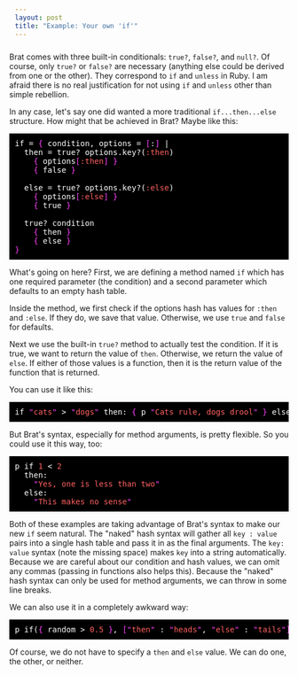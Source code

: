 ```yaml
---
layout: post
title: "Example: Your own 'if'"
---
```


<style type="text/css">
<!--
.Constant { color: #ff6060; }
.Special { color: #ff40ff; }
pre { font-family: monospace; color: #fff; background-color: #000; padding: 10px}
-->
</style>

Brat comes with three built-in conditionals: `true?`, `false?`, and `null?`. Of course, only `true?` or `false?` are necessary (anything else could be derived from one or the other). They correspond to `if` and `unless` in Ruby. I am afraid there is no real justification for not using `if` and `unless` other than simple rebellion.

In any case, let's say one did wanted a more traditional `if...then...else` structure. How might that be achieved in Brat? Maybe like this:

<pre>
if = <span class="Special">{</span> condition, options = <span class="Special">[</span>:<span class="Special">]</span> |
  then = true? options.key?(<span class="Constant">:then</span>)
    <span class="Special">{</span> options<span class="Special">[</span><span class="Constant">:then</span><span class="Special">]</span> <span class="Special">}</span>
    <span class="Special">{</span> false <span class="Special">}</span>

  else = true? options.key?(<span class="Constant">:else</span>)
    <span class="Special">{</span> options<span class="Special">[</span><span class="Constant">:else</span><span class="Special">]</span> <span class="Special">}</span>
    <span class="Special">{</span> true <span class="Special">}</span>

  true? condition
    <span class="Special">{</span> then <span class="Special">}</span>
    <span class="Special">{</span> else <span class="Special">}</span>
<span class="Special">}</span>
</pre>

What's going on here? First, we are defining a method named `if` which has one required parameter (the condition) and a second parameter which defaults to an empty hash table.

Inside the method, we first check if the options hash has values for `:then` and `:else`. If they do, we save that value. Otherwise, we use `true` and `false` for defaults.

Next we use the built-in `true?` method to actually test the condition. If it is true, we want to return the value of `then`. Otherwise, we return the value of `else`. If either of those values is a function, then it is the return value of the function that is returned.

You can use it like this:

<pre>
if <span class="Special">&quot;</span><span class="Constant">cats</span><span class="Special">&quot;</span> &gt; <span class="Special">&quot;</span><span class="Constant">dogs</span><span class="Special">&quot;</span> then: <span class="Special">{</span> p <span class="Special">&quot;</span><span class="Constant">Cats rule, dogs drool</span><span class="Special">&quot;</span> <span class="Special">}</span> else: <span class="Special">{</span> p <span class="Special">&quot;</span><span class="Constant">Woof, woof!</span><span class="Special">&quot;</span> <span class="Special">}</span>
</pre>

But Brat's syntax, especially for method arguments, is pretty flexible. So you could use it this way, too:

<pre>
p if <span class="Constant">1</span> &lt; <span class="Constant">2</span>
  then:
    <span class="Special">&quot;</span><span class="Constant">Yes, one is less than two</span><span class="Special">&quot;</span>
  else:
    <span class="Special">&quot;</span><span class="Constant">This makes no sense</span><span class="Special">&quot;</span>
</pre>

Both of these examples are taking advantage of Brat's syntax to make our new `if` seem natural. The "naked" hash syntax will gather all `key : value` pairs into a single hash table and pass it in as the final arguments. The `key: value` syntax (note the missing space) makes `key` into a string automatically. Because we are careful about our condition and hash values, we can omit any commas (passing in functions also helps this). Because the "naked" hash syntax can only be used for method arguments, we can throw in some line breaks.

We can also use it in a completely awkward way:

<pre>
p if(<span class="Special">{</span> random &gt; <span class="Constant">0.5</span> <span class="Special">}</span>, <span class="Special">[</span><span class="Special">&quot;</span><span class="Constant">then</span><span class="Special">&quot;</span> : <span class="Special">&quot;</span><span class="Constant">heads</span><span class="Special">&quot;</span>, <span class="Special">&quot;</span><span class="Constant">else</span><span class="Special">&quot;</span> : <span class="Special">&quot;</span><span class="Constant">tails</span><span class="Special">&quot;</span><span class="Special">]</span>)
</pre>

Of course, we do not have to specify a `then` and `else` value. We can do one, the other, or neither.
